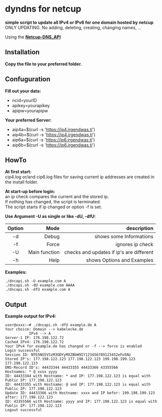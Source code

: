 # dyndns for netcup
**simple script to update all IPv4 or IPv6 for one domain hosted by netcup**  
ONLY UPDATING. No adding, deleting, creating, changing names, ...  

Using the **[Netcup-DNS_API](https://www.netcup-wiki.de/wiki/DNS_API)**  

## Installation
**Copy the file to your preferred folder.**  
## Confuguration
**Fill out your data:**  
- ncid=yourID  
- apikey=yourapikey  
- apipw=yourapipw  

**Your preferred Server:**  
- aip4a=$(curl -s 'https://ip4.irgendwas.ti')  
- aip4b=$(curl -s 'https://ip4.irgendwas.ti')
- aip6a=$(curl -s 'https://ip6.irgendwas.ti')
- aip6b=$(curl -s 'https://ip6.irgendwas.ti')

## HowTo
**At first start:**  
cip4.log or/and cip6.log files for saving current ip addresses are created in the install folder.  

**At start-up before login:**  
an ip check compares the current and the stored ip.  
If nothing has changed, the script is terminated.  
The script starts if ip changed or option -f is set.  

**Use Argument -U as single or like -dU, -dfU:**  

| Option | Mode | description |
|:------:|-----:|------------:|
| -d | Debug | shows some Informations |
| -f | Force | ignores ip check |
| -U | Main function | checks and updates if ip's are different |
| -h | Help | shows Options and Examples |

**Examples:**  
```
./dncapi.sh -U example.com A  
./dncapi.sh -dU example.com AAAA  
./dncapi.sh -dfU example.com A  
```
## Output
**Example output for IPv4:**  
```
user@xxxx:~# ./dncapi.sh -dfU example.de A  
Your choice: Domain --> kabelecke.de
	       IPv4 --> A
Server-1 IP: 176.198.122.72
Cached IPv4: 176.198.122.72
Your IPv4 for example.de has changed or -f --> force is enabled  
Login successful  
Session ID: NTE5NG5VSzM3ODYyMXZBbW9IY123456789123452eFo5Nz  
Stored IP's: 177.198.122.123 177.198.122.123 199.198.199.123 177.198.122.123  
DNS-Record ID's: 44433344 44433355 44433366 43355566  
Hostnames: * @ xxxx yyyy  
ID: 44433344 with Hostname: * and IP: 177.198.122.123 is equal with Public IP: 177.198.122.123  
ID: 44433355 with Hostname: @ and IP: 177.198.122.123 is equal with Public IP: 177.198.122.123  
Update ID: 44433366 with Hostname: xxxx and IP befor: 199.198.199.123  after: 177.198.122.123  
ID: 43355566 with Hostname: yyyy and IP: 177.198.122.123 is equal with Public IP: 177.198.122.123  
Logout successful  
```
